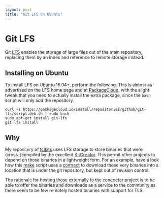 ```yaml
---
layout: post
title: "Git LFS on Ubuntu"
---
```


# Git LFS

Git [LFS] enables the storage of large files out of the main repository,
replacing them by an index and reference to remote storage instead.

  [LFS]: https://git-lfs.github.com/

## Installing on Ubuntu

To install LFS on Ubuntu 16.04+, perform the following. This is almost as
advertised on the LFS home page and at [PackageCloud], with the slight tweak
that you need to actually install the extra package, since the `bash` script
will only add the repository.

  [PackageCloud]: https://packagecloud.io/github/git-lfs/install#bash-deb

```console
curl -s https://packagecloud.io/install/repositories/github/git-lfs/script.deb.sh | sudo bash
sudo apt-get install git-lfs
git lfs install
```

## Why

My repository of [tclkits] uses LFS storage to store binaries that were
(cross-)compiled by the excellent [KitCreator]. This permit other projects to
depend on those binaries in a lightweight form. For an example, have a look how
this [make] script uses a [contract] to download these very binaries into a
location that is under the git repository, but kept out of revision control.

The rationale for hosting those externally to the [concocter] project is to be
able to offer the binaries and downloads as a service to the community as there
seem to be few remotely hosted binaries with support for TLS.

  [tclkits]: https://github.com/efrecon/tclkit/
  [KitCreator]: http://kitcreator.rkeene.org/kitcreator
  [make]: https://github.com/efrecon/concocter/blob/master/make/make.tcl
  [contract]: https://github.com/efrecon/concocter/blob/master/make/bin/bootstrap.dwl
  [concocter]: https://github.com/efrecon/concocter/
